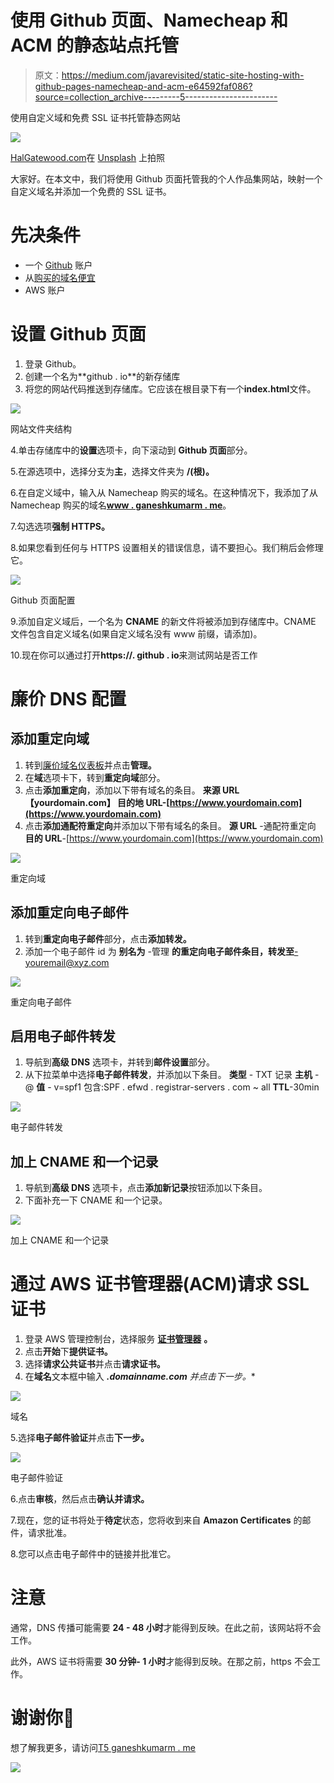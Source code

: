 # 使用 Github 页面、Namecheap 和 ACM 的静态站点托管

> 原文：<https://medium.com/javarevisited/static-site-hosting-with-github-pages-namecheap-and-acm-e64592faf086?source=collection_archive---------5----------------------->

使用自定义域和免费 SSL 证书托管静态网站

![](img/be16cdeaf478464b45bf528dc809f55a.png)

[HalGatewood.com](https://unsplash.com/@halacious?utm_source=medium&utm_medium=referral)在 [Unsplash](https://unsplash.com?utm_source=medium&utm_medium=referral) 上拍照

大家好。在本文中，我们将使用 Github 页面托管我的个人作品集网站，映射一个自定义域名并添加一个免费的 SSL 证书。

# 先决条件

*   一个 [Github](https://github.com/join) 账户
*   从[购买的域名便宜](https://www.namecheap.com/)
*   AWS 账户

# 设置 Github 页面

1.  登录 Github。
2.  创建一个名为**<github _ username>github . io**的新存储库
3.  将您的网站代码推送到存储库。它应该在根目录下有一个**index.html**文件。

[![](img/dfb8ada53b486a08a4a2585dca71fb6f.png)](https://medium.com/javarevisited/7-best-courses-to-master-git-and-github-for-programmers-d671859a68b2)

网站文件夹结构

4.单击存储库中的**设置**选项卡，向下滚动到 **Github 页面**部分。

5.在源选项中，选择分支为**主**，选择文件夹为
**/(根)。**

6.在自定义域中，输入从 Namecheap 购买的域名。在这种情况下，我添加了从 Namecheap 购买的域名[**www . ganeshkumarm . me**](http://www.ganeshkumarm.me)。

7.勾选选项**强制 HTTPS。**

8.如果您看到任何与 HTTPS 设置相关的错误信息，请不要担心。我们稍后会修理它。

[![](img/3004a97acf974ce96496effd6cff60a8.png)](https://javarevisited.blogspot.com/2013/07/how-ssl-https-and-certificates-works-in-java-web-application.html#axzz5quRghAKf)

Github 页面配置

9.添加自定义域后，一个名为 **CNAME** 的新文件将被添加到存储库中。CNAME 文件包含自定义域名(如果自定义域名没有 www 前缀，请添加)。

10.现在你可以通过打开**https://<github _ username>. github . io**来测试网站是否工作

# 廉价 DNS 配置

## 添加重定向域

1.  转到[廉价域名仪表板](https://ap.www.namecheap.com/domains/list/)并点击**管理。**
2.  在**域**选项卡下，转到**重定向域**部分。
3.  点击**添加重定向**，添加以下带有域名的条目。 **来源 URL【yourdomain.com】
    **目的地 URL**-[https://www.yourdomain.com](https://www.yourdomain.com)**
4.  点击**添加通配符重定向**并添加以下带有域名的条目。
    **源 URL** -通配符重定向
    **目的 URL**-[https://www.yourdomain.com](https://www.yourdomain.com)

![](img/e3ae4354bf11ede64684a49e3c32d3b6.png)

重定向域

## 添加重定向电子邮件

1.  转到**重定向电子邮件**部分，点击**添加转发。**
2.  添加一个电子邮件 id 为
    **别名为** -管理
    **的重定向电子邮件条目，转发至**-youremail@xyz.com

[![](img/e24e86b46df13ae7cdc55d07b1b3029f.png)](https://javarevisited.blogspot.com/2020/08/top-5-courses-to-learn-wordpress-in.html)

重定向电子邮件

## 启用电子邮件转发

1.  导航到**高级 DNS** 选项卡，并转到**邮件设置**部分。
2.  从下拉菜单中选择**电子邮件转发**，并添加以下条目。
    **类型** - TXT 记录
    **主机** - @
    **值** - v=spf1 包含:SPF . efwd . registrar-servers . com ~ all
    **TTL**-30min

[![](img/e5d698b9492153cfe4b4409c4b045d24.png)](https://javarevisited.blogspot.com/2018/02/top-5-professional-email-writing-courses-for-programmers.html#axzz6ZQS8iqkb)

电子邮件转发

## 加上 CNAME 和一个记录

1.  导航到**高级 DNS** 选项卡，点击**添加新记录**按钮添加以下条目。
2.  下面补充一下 CNAME 和一个记录。

![](img/61ec9bddca4c59d9f2f837092c1a0dd5.png)

加上 CNAME 和一个记录

# 通过 AWS 证书管理器(ACM)请求 SSL 证书

1.  登录 AWS 管理控制台，选择服务 [**证书管理器**](https://aws.amazon.com/certificate-manager/) **。**
2.  点击**开始**下**提供证书。**
3.  选择**请求公共证书**并点击**请求证书。**
4.  在**域名**文本框中输入 ***.domainname.com** 并点击**下一步。**

![](img/89fd1c87bc919270d96f35f565f31d09.png)

域名

5.选择**电子邮件验证**并点击**下一步。**

![](img/7ebe2030715fcf7a0f0aab686e5f4ca7.png)

电子邮件验证

6.点击**审核**，然后点击**确认并请求。**

7.现在，您的证书将处于**待定**状态，您将收到来自 **Amazon Certificates** 的邮件，请求批准。

8.您可以点击电子邮件中的链接并批准它。

# 注意

通常，DNS 传播可能需要 **24 - 48 小时**才能得到反映。在此之前，该网站将不会工作。

此外，AWS 证书将需要 **30 分钟- 1 小时**才能得到反映。在那之前，https 不会工作。

# 谢谢你🤘

想了解我更多，请访问[T5 ganeshkumarm . me](https://www.ganeshkumarm.me)

[![](img/7872e0c329bda2a22946abd0c827b89e.png)](https://www.buymeacoffee.com/ganeshkumarm)